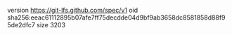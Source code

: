 version https://git-lfs.github.com/spec/v1
oid sha256:eeac61112895b07afe7ff75decdde04d9bf9ab3658dc8581858d88f95de2dfc7
size 3203
